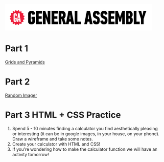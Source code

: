 [![General Assembly Logo](/ga_cog.png)](https://generalassemb.ly)

# Part 1
[Grids and Pyramids](https://git.generalassemb.ly/Software-Engineering-Immersive-Remote/SEIR-Waverider/blob/master/unit_1/w03d02/student_labs/grids_and_pyramids.md)

# Part 2
[Random Imager](https://git.generalassemb.ly/Software-Engineering-Immersive-Remote/SEIR-Waverider/blob/master/unit_1/w03d02/student_labs/random_imager.md)

# Part 3 HTML + CSS Practice
1. Spend 5 - 10 minutes finding a calculator you find aesthetically pleasing or interesting (it can be in google images, in your house, on your phone). Draw a wireframe and take some notes.
1. Create your calculator with HTML and CSS!
1. If you're wondering how to make the calculator function we will have an activity tomorrow!
